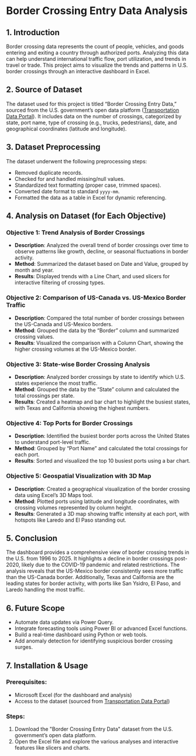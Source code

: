 # Border Crossing Entry Data Analysis

## 1. Introduction

Border crossing data represents the count of people, vehicles, and goods entering and exiting a country through authorized ports. Analyzing this data can help understand international traffic flow, port utilization, and trends in travel or trade. This project aims to visualize the trends and patterns in U.S. border crossings through an interactive dashboard in Excel.

## 2. Source of Dataset

The dataset used for this project is titled “Border Crossing Entry Data,” sourced from the U.S. government’s open data platform ([Transportation Data Portal](https://catalog.data.gov/dataset/border-crossing-entry-data-683ae)). It includes data on the number of crossings, categorized by state, port name, type of crossing (e.g., trucks, pedestrians), date, and geographical coordinates (latitude and longitude).

## 3. Dataset Preprocessing

The dataset underwent the following preprocessing steps:

- Removed duplicate records.
- Checked for and handled missing/null values.
- Standardized text formatting (proper case, trimmed spaces).
- Converted date format to standard `yyyy-mm`.
- Formatted the data as a table in Excel for dynamic referencing.

## 4. Analysis on Dataset (for Each Objective)

### **Objective 1: Trend Analysis of Border Crossings**
- **Description**: Analyzed the overall trend of border crossings over time to observe patterns like growth, decline, or seasonal fluctuations in border activity.
- **Method**: Summarized the dataset based on Date and Value, grouped by month and year.
- **Results**: Displayed trends with a Line Chart, and used slicers for interactive filtering of crossing types.

### **Objective 2: Comparison of US-Canada vs. US-Mexico Border Traffic**
- **Description**: Compared the total number of border crossings between the US-Canada and US-Mexico borders.
- **Method**: Grouped the data by the “Border” column and summarized crossing values.
- **Results**: Visualized the comparison with a Column Chart, showing the higher crossing volumes at the US-Mexico border.

### **Objective 3: State-wise Border Crossing Analysis**
- **Description**: Analyzed border crossings by state to identify which U.S. states experience the most traffic.
- **Method**: Grouped the data by the “State” column and calculated the total crossings per state.
- **Results**: Created a heatmap and bar chart to highlight the busiest states, with Texas and California showing the highest numbers.

### **Objective 4: Top Ports for Border Crossings**
- **Description**: Identified the busiest border ports across the United States to understand port-level traffic.
- **Method**: Grouped by “Port Name” and calculated the total crossings for each port.
- **Results**: Sorted and visualized the top 10 busiest ports using a bar chart.

### **Objective 5: Geospatial Visualization with 3D Map**
- **Description**: Created a geographical visualization of the border crossing data using Excel’s 3D Maps tool.
- **Method**: Plotted ports using latitude and longitude coordinates, with crossing volumes represented by column height.
- **Results**: Generated a 3D map showing traffic intensity at each port, with hotspots like Laredo and El Paso standing out.

## 5. Conclusion

The dashboard provides a comprehensive view of border crossing trends in the U.S. from 1996 to 2025. It highlights a decline in border crossings post-2020, likely due to the COVID-19 pandemic and related restrictions. The analysis reveals that the US-Mexico border consistently sees more traffic than the US-Canada border. Additionally, Texas and California are the leading states for border activity, with ports like San Ysidro, El Paso, and Laredo handling the most traffic.

## 6. Future Scope

- Automate data updates via Power Query.
- Integrate forecasting tools using Power BI or advanced Excel functions.
- Build a real-time dashboard using Python or web tools.
- Add anomaly detection for identifying suspicious border crossing surges.

## 7. Installation & Usage

### Prerequisites:
- Microsoft Excel (for the dashboard and analysis)
- Access to the dataset (sourced from [Transportation Data Portal](https://catalog.data.gov/dataset/border-crossing-entry-data-683ae))

### Steps:
1. Download the "Border Crossing Entry Data" dataset from the U.S. government’s open data platform.
2. Open the Excel file and explore the various analyses and interactive features like slicers and charts.

